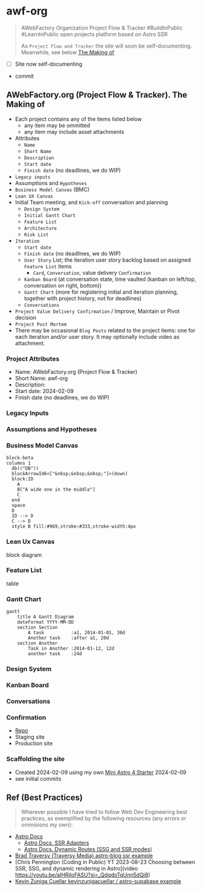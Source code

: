 # awf-org

> AWebFactory Organization Project Flow & Tracker #BuildInPublic #LearnInPublic open projects platform based on Astro SSR
>
> As `Project Flow and Tracker` the site will soon be self-documenting.
> Meanwhile, see below [The Making of](#awebfactoryorg-project-flow--tracker-the-making-of)

- [ ] Site now self-documenting

- commit

## AWebFactory.org (Project Flow & Tracker). The Making of

- Each project contains any of the items listed below
  - any item may be ommitted
  - any item may include asset attachments
- Attributes
  - `Name`
  - `Short Name`
  - `Description`
  - `Start date`
  - `Finish date` (no deadlines, we do WIP)
- `Legacy inputs`
- Assumptions and `Hypotheses`
- `Business Model Canvas` (BMC)
- `Lean UX Canvas`
- Initial Team meeting, and `Kick-off` conversation and planning
  - `Design System`
  - `Initial Gantt Chart`
  - `Feature List`
  - `Architecture`
  - `Risk List`
- `Iteration`
  - `Start date`
  - `Finish date` (no deadlines, we do WIP)
  - `User Story` List; the iteration user story backlog based on assigned `Feature List` items
    - `Card`, `Conversation`, value delivery `Confirmation`
  - `Kanban Board` (at conversation state, time vaulted (kanban on left/top, conversation on right, bottom))
  - `Gantt Chart` (more for registering initial and iteration planning, together with project history, not for deadlines)
  - `Conversations`
- `Project Value Delivery Confirmation` / Improve, Maintain or Pivot decision
- `Project Post Mortem`
- There may be occasional `Blog Posts` related to the project items: one for each iteration and/or user story. It may optionally include video as attachment.

### Project Attributes

- Name: AWebFactory.org (Project Flow & Tracker)
- Short Name: awf-org
- Description:
- Start date: 2024-02-09
- Finish date (no deadlines, we do WIP)

### Legacy Inputs

### Assumptions and Hypotheses

### Business Model Canvas

```mermaid
block-beta
columns 1
  db(("DB"))
  blockArrowId6<["&nbsp;&nbsp;&nbsp;"]>(down)
  block:ID
    A
    B["A wide one in the middle"]
    C
  end
  space
  D
  ID --> D
  C --> D
  style B fill:#969,stroke:#333,stroke-width:4px
```

### Lean Ux Canvas

block diagram

### Feature List

table

### Gantt Chart

```mermaid
gantt
    title A Gantt Diagram
    dateFormat YYYY-MM-DD
    section Section
        A task          :a1, 2014-01-01, 30d
        Another task    :after a1, 20d
    section Another
        Task in Another :2014-01-12, 12d
        another task    :24d
```

### Design System

### Kanban Board

### Conversations

### Confirmation

- [Repo](https://github.com/awebfactory/awf-org)
- Staging site
- Production site

### Scaffolding the site

- Created 2024-02-09 using my own [Mini Astro 4 Starter](https://github.com/victorkane/mini-astro-4-starter) 2024-02-09
- see initial commits

## Ref (Best Practices)

> Wherever possible I have tried to follow Web Dev Engineering best practices, as exemplified by the following resources (any errors or ommisions my own):

- [Astro Docs](https://docs.astro.build/en/getting-started/)
  - [Astro Docs. SSR Adapters](https://docs.astro.build/en/guides/server-side-rendering/)
  - [Astro Docs. Dynamic Routes (SSG and SSR modes)](https://docs.astro.build/en/guides/routing/)
- [Brad Traversy (Traversy Media) astro-blog ssr example](https://github.com/bradtraversy/astro-blog)
- [Chris Pennington (Coding in Public) YT 2023-08-23 Choosing between SSR, SSG, and dynamic rendering in Astro](video https://youtu.be/aIHRjloFASU?si=_QdqdoTqUnn5dQi8)
- [Kevin Zuniga Cuellar kevinzunigacuellar / astro-supabase example](https://github.com/kevinzunigacuellar/astro-supabase)
